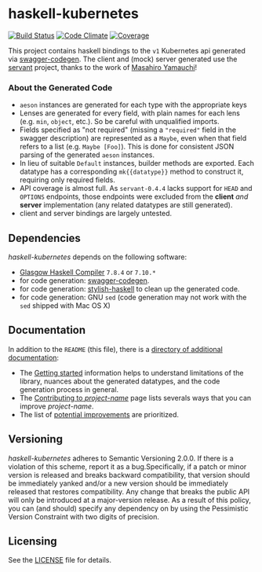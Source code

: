 haskell-kubernetes
==================

[![Build Status](https://secure.travis-ci.org/sferik/twitter.png?branch=master)][travis]
[![Code Climate](https://codeclimate.com/github/sferik/twitter.png)][codeclimate]
[![Coverage](https://coveralls.io/repos/sferik/twitter/badge.png?branch=master)][coveralls]

[travis]: http://travis-ci.org/sferik/twitter
[codeclimate]: https://codeclimate.com/github/sferik/twitter
[coveralls]: https://coveralls.io/r/sferik/twitter

This project contains haskell bindings to the `v1` Kubernetes api generated via [swagger-codegen](https://github.com/swagger-api/swagger-codegen). The client and (mock) server generated use the [servant](https://github.com/haskell-servant/servant) project, thanks to the work of [Masahiro Yamauchi](https://github.com/algas)!

### About the Generated Code

* `aeson` instances are generated for each type with the appropriate keys
* Lenses are generated for every field, with plain names for each lens (e.g. `min`, `object`, etc.). So be careful with unqualified imports.
* Fields specified as "not required" (missing a `"required"` field in the swagger description) are represented as a `Maybe`, even when that field refers to a list (e.g. `Maybe [Foo]`). This is done for consistent JSON parsing of the generated `aeson` instances.
* In lieu of suitable `Default` instances, builder methods are exported. Each datatype has a corresponding `mk{{datatype}}` method to construct it, requiring only required fields.
* API coverage is almost full. As `servant-0.4.4` lacks support for `HEAD` and `OPTIONS` endpoints, those endpoints were excluded from the **client** *and* **server** implementation (any related datatypes are still generated).
* client and server bindings are largely untested.

## Dependencies

_haskell-kubernetes_ depends on the following software:

* [Glasgow Haskell Compiler](https://www.haskell.org/ghc/) `7.8.4` or `7.10.*`
* for code generation: [swagger-codegen](https://github.com/swagger-api/swagger-codegen).
* for code generation: [stylish-haskell](https://github.com/jaspervdj/stylish-haskell) to clean up the generated code.
* for code generation: GNU `sed` (code generation may not work with the `sed` shipped with Mac OS X)

## Documentation

In addition to the `README` (this file), there is a [directory of additional documentation](/doc):

* The [Getting started](doc/GETTING_STARTED.md) information helps to understand limitations of the library, nuances about the generated datatypes, and the code generation process in general.
* The [Contributing to _project-name_](doc/CONTRIBUTING.md) page lists severals ways that you can improve _project-name_.
* The list of [potential improvements](doc/TODO.md) are prioritized.

## Versioning

_haskell-kubernetes_ adheres to Semantic Versioning 2.0.0. If there is a violation of this scheme, report it as a bug.Specifically, if a patch or minor version is
released and breaks backward compatibility, that version should be immediately yanked and/or a new version should be immediately released that restores
compatibility. Any change that breaks the public API will only be introduced at a major-version release. As a result of this policy, you can (and should)
specify any dependency on <haskell-kubernetes> by using the Pessimistic Version Constraint with two digits of precision.

## Licensing

See the [LICENSE](LICENSE.md) file for details.

<!-- The content of the LICENSE.md file is as follows: 
The MIT License (MIT)

Copyright &copy; 2014 _name-of-copyright-holder_

Permission is hereby granted, free of charge, to any person obtaining a copy of this software and associated documentation files (the "Software"), to deal in the Software without restriction, including without limitation the rights to use, copy, modify, merge, publish, distribute, sublicense, and/or sell copies of the Software, and to permit persons to whom the Software is furnished to do so, subject to the following conditions:

The above copyright notice and this permission notice shall be included in all copies or substantial portions of the Software.

THE SOFTWARE IS PROVIDED "AS IS", WITHOUT WARRANTY OF ANY KIND, EXPRESS OR IMPLIED, INCLUDING BUT NOT LIMITED TO THE WARRANTIES OF MERCHANTABILITY, FITNESS FOR A PARTICULAR PURPOSE AND NONINFRINGEMENT. IN NO EVENT SHALL THE AUTHORS OR COPYRIGHT HOLDERS BE LIABLE FOR ANY CLAIM, DAMAGES OR OTHER LIABILITY, WHETHER IN AN ACTION OF CONTRACT, TORT OR OTHERWISE, ARISING FROM OUT OF OR IN CONNECTION WITH THE SOFTWARE OR THE USE OR OTHER DEALINGS IN THE SOFTWARE. -->
 
